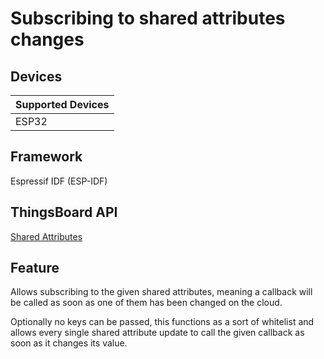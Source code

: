 # Subscribing to shared attributes changes

## Devices
| Supported Devices |
|-------------------|
|  ESP32            |

## Framework

Espressif IDF (ESP-IDF)

## ThingsBoard API
[Shared Attributes](https://thingsboard.io/docs/user-guide/attributes/#shared-attributes)

## Feature
Allows subscribing to the given shared attributes, meaning a callback will be called as soon as one of them has been changed on the cloud. 

Optionally no keys can be passed, this functions as a sort of whitelist and allows every single shared attribute update to call the given callback as soon as it changes its value.